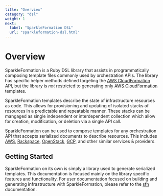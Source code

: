 ```yaml
---
title: "Overview"
category: "dsl"
weight: 1
next:
  label: "SparkleFormation DSL"
  url: "sparkleformation-dsl.html"
---
```


# Overview

SparkleFormation is a Ruby DSL library that assists in programmatically
composing template files commonly used by orchestration APIs. The library
has specific helper methods defined targeting the [AWS CloudFormation][cfn]
API, but the library is _not_ restricted to generating only
[AWS CloudFormation][cfn] templates.

SparkleFormation templates describe the state of infrastructure resources
as code. This allows for provisioning and updating of isolated stacks of
resources in a predictable and repeatable manner. These stacks can be
mangaged as single independent or interdependent collection which allow
for creation, modification, or deletion via a single API call.

SparkleFormation can be used to compose templates for any orchestration
API that accepts serialized documents to describe resources. This includes
[AWS][aws], [Rackspace][rackspace], [OpenStack][openstack], [GCP][gcp], and
other similar services & providers.

## Getting Started

SparkleFormation on its own is simply a library used to generate serialized
templates. This documentation is focused mainly on the library specific
features and functionality. For user documentation focused on building and
generating infrastructure with SparkleFormation, please refer to the
[sfn][sfn] documentation.

[cfn]: https://aws.amazon.com/cloudformation/
[aws]: http://aws.amazon.com/
[rackspace]: http://www.rackspace.com/
[openstack]: https://www.openstack.org/
[gcp]: https://cloud.google.com/
[sfn]: /docs/sfn/
